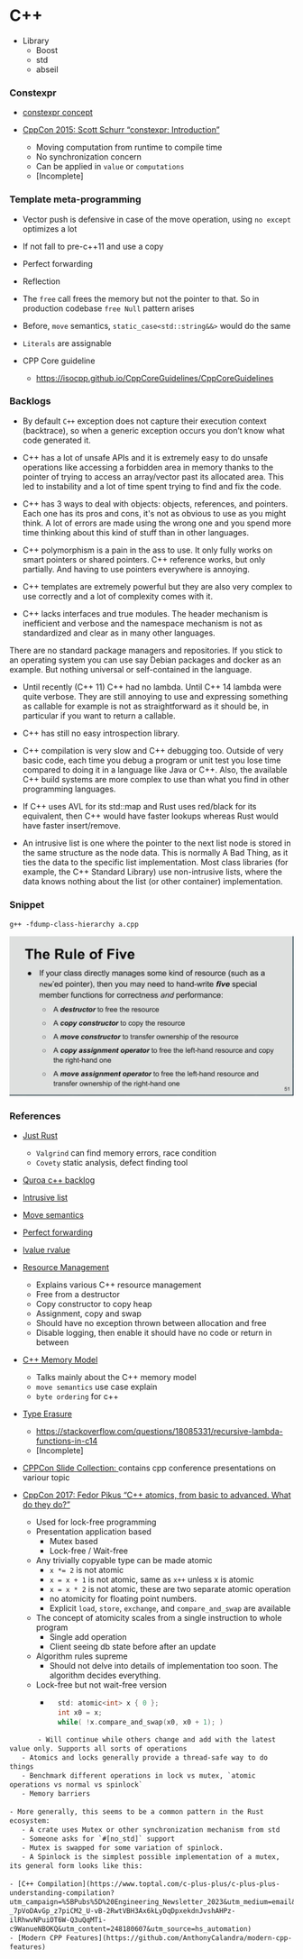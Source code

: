 # C++
- Library
    - Boost
    - std
    - abseil

### Constexpr
- [constexpr concept](https://www.geeksforgeeks.org/understanding-constexper-specifier-in-c)

- [CppCon 2015: Scott Schurr “constexpr: Introduction”](https://youtu.be/fZjYCQ8dzTc)
    - Moving computation from runtime to compile time
    - No synchronization concern
    - Can be applied in `value` or `computations`
    - [Incomplete]

### Template meta-programming
- Vector push is defensive in case of the move operation, using `no except` optimizes a lot
- If not fall to pre-c++11 and use a copy
- Perfect forwarding
- Reflection
- The `free` call frees the memory but not the pointer to that. So in production codebase `free Null` pattern arises
- Before, `move` semantics, `static_case<std::string&&>` would do the same
- `Literals` are assignable

- CPP Core guideline
    - https://isocpp.github.io/CppCoreGuidelines/CppCoreGuidelines

### Backlogs

- By default `C++` exception does not capture their execution context (backtrace), so when a generic exception occurs you don’t know what code generated it.

- C++ has a lot of unsafe APIs and it is extremely easy to do unsafe operations like accessing a forbidden area in memory thanks to the pointer of trying to access an array/vector past its allocated area. This led to instability and a lot of time spent trying to find and fix the code.

- C++ has 3 ways to deal with objects: objects, references, and pointers. Each one has its pros and cons, it's not as obvious to use as you might think. A lot of errors are made using the wrong one and you spend more time thinking about this kind of stuff than in other languages.

- C++ polymorphism is a pain in the ass to use. It only fully works on smart pointers or shared pointers. C++ reference works, but only partially. And having to use pointers everywhere is annoying.

- C++ templates are extremely powerful but they are also very complex to use correctly and a lot of complexity comes with it.

- C++ lacks interfaces and true modules. The header mechanism is inefficient and verbose and the namespace mechanism is not as standardized and clear as in many other languages.

There are no standard package managers and repositories. If you stick to an operating system you can use say Debian packages and docker as an example. But nothing universal or self-contained in the language.

- Until recently (C++ 11) C++ had no lambda. Until C++ 14 lambda were quite verbose. They are still annoying to use and expressing something as callable for example is not as straightforward as it should be, in particular if you want to return a callable.

- C++ has still no easy introspection library.

- C++ compilation is very slow and C++ debugging too. Outside of very basic code, each time you debug a program or unit test you lose time compared to doing it in a language like Java or C++. Also, the available C++ build systems are more complex to use than what you find in other programming languages.

- If C++ uses AVL for its std::map and Rust uses red/black for its equivalent, then C++ would have faster lookups whereas Rust would have faster insert/remove.

- An intrusive list is one where the pointer to the next list node is stored in the same structure as the node data. This is normally A Bad Thing, as it ties the data to the specific list implementation. Most class libraries (for example, the C++ Standard Library) use non-intrusive lists, where the data knows nothing about the list (or other container) implementation.

### Snippet

``` shell
g++ -fdump-class-hierarchy a.cpp
```

![](./screen/rule-Of-five.png)

### References

- [Just Rust](https://www.youtube.com/watch?v=YtUfK3ZP3No&list=PLFCH6yhq9yAH28S_oGUtqO46eI7IAWdEO)
    - `Valgrind` can find memory errors, race condition
    - `Covety` static analysis, defect finding tool

- [Quroa c++ backlog](https://www.quora.com/Instead-of-inventing-a-ton-of-high-level-programming-languages-why-dont-people-implemented-C-C-frameworks-to-perform-high-level-repetitive-tasks)

- [Intrusive list](https://stackoverflow.com/questions/3361145/intrusive-lists)

- [Move semantics](http://www.open-std.org/jtc1/sc22/wg21/docs/papers/2006/n2027.html#Move_Semantics)

- [Perfect forwarding](http://thbecker.net/articles/rvalue_references/section_01.html)

- [lvalue rvalue](https://www.internalpointers.com/post/understanding-meaning-lvalues-and-rvalues-c)

- [Resource Management](https://www.youtube.com/watch?v=7Qgd9B1KuMQ)
    - Explains various C++ resource management
    - Free from a destructor
    - Copy constructor to copy heap
    - Assignment, copy and swap
    - Should have no exception thrown between allocation and free
    - Disable logging, then enable it should have no code or return in between

- [C++ Memory Model](https://www.youtube.com/watch?v=UNJrgsQXvCA)
    - Talks mainly about the C++ memory model
    - `move semantics` use case explain
    - `byte ordering` for c++

- [Type Erasure](https://www.youtube.com/watch?v=tbUCHifyT24)
    - https://stackoverflow.com/questions/18085331/recursive-lambda-functions-in-c14
    - [Incomplete]

- [CPPCon Slide Collection: ](https://github.com/CppCon/CppCon2019) contains cpp conference presentations on variour topic

- [CppCon 2017: Fedor Pikus “C++ atomics, from basic to advanced. What do they do?”](https://youtu.be/ZQFzMfHIxng)
    - Used for lock-free programming
    - Presentation application based
        - Mutex based
        - Lock-free / Wait-free
    - Any trivially copyable type can be made atomic
        - `x *= 2` is not atomic
        - `x = x + 1` is not atomic, same as `x++` unless x is atomic
        - `x = x * 2` is not atomic, these are two separate  atomic operation
        - no atomicity for floating point numbers.
        - Explicit `load`, `store`, `exchange`, and `compare_and_swap` are available
    - The concept of atomicity scales from a single instruction to whole program
        - Single add operation
        - Client seeing db state before after an update
    - Algorithm rules supreme
        - Should not delve into details of implementation too soon. The algorithm decides everything.
    - Lock-free but not wait-free version
        - ```c++
            std: atomic<int> x { 0 };
            int x0 = x;
            while( !x.compare_and_swap(x0, x0 + 1); )
 ```
        - Will continue while others change and add with the latest value only. Supports all sorts of operations
    - Atomics and locks generally provide a thread-safe way to do things
    - Benchmark different operations in lock vs mutex, `atomic operations vs normal vs spinlock`
    - Memory barriers

- More generally, this seems to be a common pattern in the Rust ecosystem:
    - A crate uses Mutex or other synchronization mechanism from std
    - Someone asks for `#[no_std]` support
    - Mutex is swapped for some variation of spinlock.
    - A Spinlock is the simplest possible implementation of a mutex, its general form looks like this:

- [C++ Compilation](https://www.toptal.com/c-plus-plus/c-plus-plus-understanding-compilation?utm_campaign=%5BPubs%5D%20Engineering_Newsletter_2023&utm_medium=email&_hsmi=248180607&_hsenc=p2ANqtz-_7pVoDAvGp_z7piCM2_U-vB-2RwtVBH3Ax6kLyDqDpxekdnJvshAHPz-ilRhwvNPuiOT6W-Q3uQqMTi-c9WanueNBOKQ&utm_content=248180607&utm_source=hs_automation)
- [Modern CPP Features](https://github.com/AnthonyCalandra/modern-cpp-features)